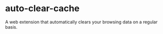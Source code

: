 # auto-clear-cache
A web extension that automatically clears your browsing data on a regular basis.
